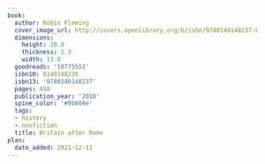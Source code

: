 ```yaml
---
book:
  author: Robin Fleming
  cover_image_url: http://covers.openlibrary.org/b/isbn/9780140148237-L.jpg
  dimensions:
    height: 20.0
    thickness: 2.3
    width: 13.0
  goodreads: '10775551'
  isbn10: 014014823X
  isbn13: '9780140148237'
  pages: 458
  publication_year: '2010'
  spine_color: '#9b804e'
  tags:
  - history
  - nonfiction
  title: Britain after Rome
plan:
  date_added: 2021-12-11
---
```


